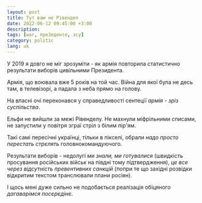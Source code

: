 ```yaml
---
layout: post
title: Тут вам не Рівендел
date: 2022-06-12 09:45:00 +3:00
description: 
tags: [war, преЗеденте, зсу]
category: politic
lang: uk
---
```


У 2019 я довго не міг зрозуміти - як армія повторила статистично результати виборів цивільними Президента.

Армія, що воювала вже 5 років на той час.
Війна для якої була не десь там, в телевізорі, а падала з неба прямо на голову.

На власні очі переконався у справедливості сентеції _армія - зріз суспільства_.  

Ельфи не вийшли за межі Рівенделу.
Не махнули міфрільними списами, не запустили у повітря зграї стріл з білим пір'ям.

Такі самі пересічні українці, тільки в пікселі, обрали _надо просто перестать стрєлять_ головнокомандуючого.

Результати виборів - недолугі 
_ми знали, ми готувалися_ (швидкість просування російських військ на півдні тому підтвердження), 
_це все через відсутність превентивних санкцій_ (попри те що західні розвідки відкритим текстом транслювали плани росіян).

І щось мені дуже сильно не подобається реалізація обіцяного _дагаварімся посєрєдінє_.

